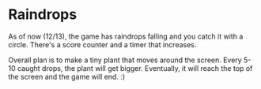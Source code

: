 Raindrops
=========


As of now (12/13), the game has raindrops falling and you catch it with a circle. There's a score counter and a timer that increases.


Overall plan is to make a tiny plant that moves around the screen. Every 5-10 caught drops, the plant will get bigger. Eventually, it will reach the top of the screen and the game will end. :)
